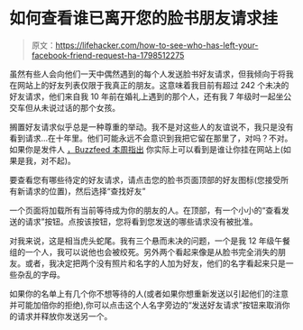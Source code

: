 # 如何查看谁已离开您的脸书朋友请求挂

> 原文：<https://lifehacker.com/how-to-see-who-has-left-your-facebook-friend-request-ha-1798512275>

虽然有些人会向他们一天中偶然遇到的每个人发送脸书好友请求，但我倾向于将我在网站上的好友列表仅限于我真正的朋友。这意味着我目前有超过 242 个未决的好友请求，他们来自我 10 年前在婚礼上遇到的那个人，还有我 7 年级时一起坐公交车但从未说过话的那个女孩。



搁置好友请求似乎总是一种尊重的举动。我不是对这些人的友谊说不，我只是没有看到请求…在十年里。他们可能永远不会意识到我把它留在那里了，对吗？不对。如果你是发件人 [，Buzzfeed 本周指出](https://www.buzzfeed.com/katienotopoulos/heres-how-to-find-out-who-left-your-facebook-requests?utm_term=.ypmjP3dMm3#.dqna7xbLXx) 你实际上可以看到是谁让你挂在网站上(如果是我，对不起)。

要查看您有哪些待定的好友请求，请点击您的脸书页面顶部的好友图标(您接受所有新请求的位置)，然后选择“查找好友”

一个页面将加载所有当前等待成为你的朋友的人。在顶部，有一个小小的“查看发送的请求”按钮。点按该按钮，您将看到您发送的哪些请求没有被批准。

对我来说，这是相当虎头蛇尾。我有三个悬而未决的问题，一个是我 12 年级午餐组的一个人，我可以说他也会被绞死。另外两个看起来像是从脸书完全消失的朋友。或者，我决定把两个没有照片和名字的人加为好友，他们的名字看起来只是一些杂乱的字母。

如果你的名单上有几个你不想等待的人(或者如果你想重新发送以引起他们的注意并可能加倍你的拒绝),你可以点击这个人名字旁边的“发送好友请求”按钮来取消你的请求并释放你发送另一个。